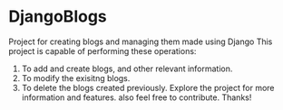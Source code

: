 # DjangoBlogs
Project for creating blogs and managing them made using Django
This project is capable of performing these operations:
  1. To add and create blogs, and other relevant information.
  2. To modify the exisitng blogs.
  3. To delete the blogs created previously.
Explore the project for more information and features.
also feel free to contribute. Thanks!
